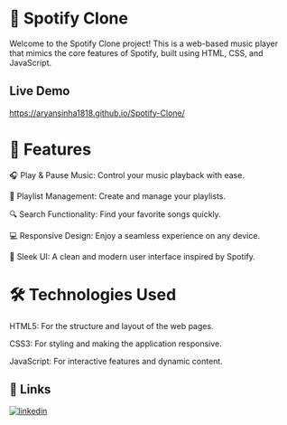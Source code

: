 
# 🎵 Spotify Clone
Welcome to the Spotify Clone project! This is a web-based music player that mimics the core features of Spotify, built using HTML, CSS, and JavaScript.

## Live Demo

https://aryansinha1818.github.io/Spotify-Clone/

# 🚀 Features

🎧 Play & Pause Music: Control your music playback with ease.

📜 Playlist Management: Create and manage your playlists.

🔍 Search Functionality: Find your favorite songs quickly.

💻 Responsive Design: Enjoy a seamless experience on any device.

🎨 Sleek UI: A clean and modern user interface inspired by Spotify.

# 🛠️ Technologies Used

HTML5: For the structure and layout of the web pages.

CSS3: For styling and making the application responsive.

JavaScript: For interactive features and dynamic content.

## 🔗 Links

[![linkedin](https://img.shields.io/badge/linkedin-0A66C2?style=for-the-badge&logo=linkedin&logoColor=white)](https://www.linkedin.com/in/aryan-sinha-877698212/)
